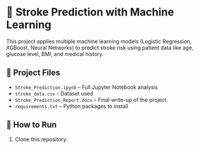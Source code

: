 # 🧠 Stroke Prediction with Machine Learning

This project applies multiple machine learning models (Logistic Regression, XGBoost, Neural Networks) to predict stroke risk using patient data like age, glucose level, BMI, and medical history.

## 📁 Project Files
- `Stroke_Prediction.ipynb` – Full Jupyter Notebook analysis
- `stroke_data.csv` – Dataset used
- `Stroke_Prediction_Report.docx` – Final write-up of the project
- `requirements.txt` – Python packages to install

## 🚀 How to Run
1. Clone this repository:
